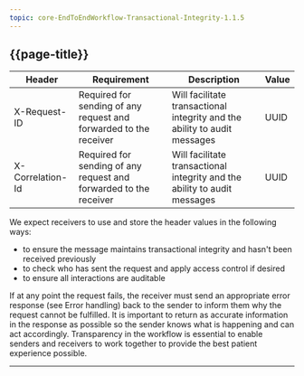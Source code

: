 ```yaml
---
topic: core-EndToEndWorkflow-Transactional-Integrity-1.1.5
---
```


## {{page-title}}

| Header           | Requirement                                                       | Description                                                               | Value  |
|------------------|-------------------------------------------------------------------|---------------------------------------------------------------------------|--------|
| X-Request-ID     | Required for sending of any request and forwarded to the receiver | Will facilitate transactional integrity and the ability to audit messages | UUID   |
| X-Correlation-Id | Required for sending of any request and forwarded to the receiver | Will facilitate transactional integrity and the ability to audit messages | UUID   |

We expect receivers to use and store the header values in the following ways:

- to ensure the message maintains transactional integrity and hasn't been received previously 
- to check who has sent the request and apply access control if desired
- to ensure all interactions are auditable

If at any point the request fails, the receiver must send an appropriate error response (see Error handling) back to the sender to inform them why the request cannot be fulfilled. It is important to return as accurate information in the response as possible so the sender knows what is happening and can act accordingly. Transparency in the workflow is essential to enable senders and receivers to work together to provide the best patient experience possible. 

<hr>
<br>